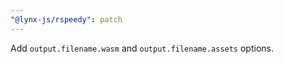 ```yaml
---
"@lynx-js/rspeedy": patch
---
```


Add `output.filename.wasm` and `output.filename.assets` options.
